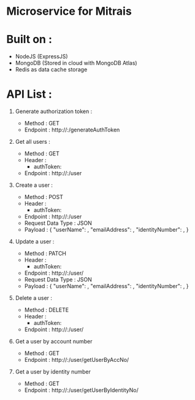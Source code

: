 # Microservice for Mitrais

# Built on : 
- NodeJS (ExpressJS)
- MongoDB (Stored in cloud with MongoDB Atlas)
- Redis as data cache storage

# API List : 
1. Generate authorization token : 
    - Method : GET
    - Endpoint : http://<host>:<port>/generateAuthToken

2. Get all users : 
    - Method : GET
    - Header : 
        * authToken: <auth token>
    - Endpoint : http://<host>:<port>/user

3. Create a user : 
    - Method : POST
    - Header : 
        * authToken: <auth token>
    - Endpoint : http://<host>:<port>/user
    - Request Data Type : JSON
    - Payload : 
        {
            "userName": <String username>,
            "emailAddress": <String email address>,
            "identityNumber": <Number identity number>,
        }

4. Update a user : 
    - Method : PATCH
    - Header : 
        * authToken: <auth token>
    - Endpoint : http://<host>:<port>/user/<userId>
    - Request Data Type : JSON
    - Payload : 
        {
            "userName": <String username>,
            "emailAddress": <String email address>,
            "identityNumber": <Number identity number>,
        }

5. Delete a user : 
    - Method : DELETE
    - Header : 
        * authToken: <auth token>
    - Endpoint : http://<host>:<port>/user/<userId>

6. Get a user by account number
    - Method : GET
    - Endpoint : http://<host>:<port>/user/getUserByAccNo/<account number>

7. Get a user by identity number
    - Method : GET
    - Endpoint : http://<host>:<port>/user/getUserByIdentityNo/<identity number>
